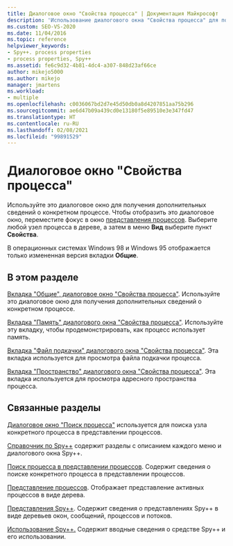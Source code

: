 ```yaml
---
title: Диалоговое окно "Свойства процесса" | Документация Майкрософт
description: 'Использование диалогового окна "Свойства процесса" для получения дополнительных сведений о процессе, выбранном в представлении "Процессы". В этом окне доступны четыре вкладки: "Общие", "Память", "Файл подкачки" и "Пространство".'
ms.custom: SEO-VS-2020
ms.date: 11/04/2016
ms.topic: reference
helpviewer_keywords:
- Spy++. process properties
- process properties, Spy++
ms.assetid: fe6c9d32-4b81-4dc4-a307-848d23af66ce
author: mikejo5000
ms.author: mikejo
manager: jmartens
ms.workload:
- multiple
ms.openlocfilehash: c0036067bd2d7e45d50db0a8d4207851aa75b296
ms.sourcegitcommit: ae6d47b09a439cd0e13180f5e89510e3e347fd47
ms.translationtype: HT
ms.contentlocale: ru-RU
ms.lasthandoff: 02/08/2021
ms.locfileid: "99891529"
---
```

# <a name="process-properties-dialog-box"></a>Диалоговое окно "Свойства процесса"
Используйте это диалоговое окно для получения дополнительных сведений о конкретном процессе. Чтобы отобразить это диалоговое окно, переместите фокус в окно [представления процессов](../debugger/processes-view.md). Выберите любой узел процесса в дереве, а затем в меню **Вид** выберите пункт **Свойства**.

 В операционных системах Windows 98 и Windows 95 отображается только измененная версия вкладки **Общие**.

## <a name="in-this-section"></a>В этом разделе
 [Вкладка "Общие", диалоговое окно "Свойства процесса"](../debugger/general-tab-thread-properties-dialog-box.md). Используйте это диалоговое окно для получения дополнительных сведений о конкретном процессе.

 [Вкладка "Память" диалогового окна "Свойства процесса"](../debugger/memory-tab-process-properties-dialog-box.md). Используйте эту вкладку, чтобы продемонстрировать, как процесс использует память.

 [Вкладка "Файл подкачки" диалогового окна "Свойства процесса"](../debugger/page-file-tab-process-properties-dialog-box.md). Эта вкладка используется для просмотра файла подкачки процесса.

 [Вкладка "Пространство" диалогового окна "Свойства процесса"](../debugger/space-tab-process-properties-dialog-box.md). Эта вкладка используется для просмотра адресного пространства процесса.

## <a name="related-sections"></a>Связанные разделы
 [Диалоговое окно "Поиск процесса"](../debugger/process-search-dialog-box.md) используется для поиска узла конкретного процесса в представлении процессов.

 [Справочник по Spy++](../debugger/spy-increment-reference.md) содержит разделы с описанием каждого меню и диалогового окна Spy++.

 [Поиск процесса в представлении процессов](../debugger/how-to-search-for-a-process-in-processes-view.md). Содержит сведения о поиске конкретного процесса в представлении процессов.

 [Представление процессов](../debugger/processes-view.md). Отображает представление активных процессов в виде дерева.

 [Представления Spy++](../debugger/spy-increment-views.md). Содержит сведения о представлениях Spy++ в виде деревьев окон, сообщений, процессов и потоков.

 [Использование Spy++.](../debugger/using-spy-increment.md) Содержит вводные сведения о средстве Spy++ и его использовании.